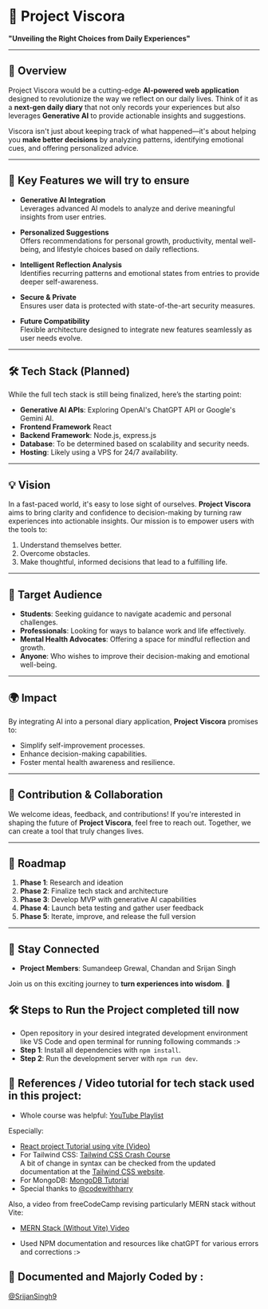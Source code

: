 # 🌟 Project Viscora

**"Unveiling the Right Choices from Daily Experiences"**

---

## 📝 Overview

Project Viscora would be a cutting-edge **AI-powered web application** designed to revolutionize the way we reflect on our daily lives. Think of it as a **next-gen daily diary** that not only records your experiences but also leverages **Generative AI** to provide actionable insights and suggestions. 

Viscora isn't just about keeping track of what happened—it's about helping you **make better decisions** by analyzing patterns, identifying emotional cues, and offering personalized advice.

---

## 🚀 Key Features we will try to ensure

- **Generative AI Integration**  
  Leverages advanced AI models to analyze and derive meaningful insights from user entries.

- **Personalized Suggestions**  
  Offers recommendations for personal growth, productivity, mental well-being, and lifestyle choices based on daily reflections.

- **Intelligent Reflection Analysis**  
  Identifies recurring patterns and emotional states from entries to provide deeper self-awareness.

- **Secure & Private**  
  Ensures user data is protected with state-of-the-art security measures.

- **Future Compatibility**  
  Flexible architecture designed to integrate new features seamlessly as user needs evolve.

---

## 🛠️ Tech Stack (Planned)

While the full tech stack is still being finalized, here’s the starting point:
- **Generative AI APIs**: Exploring OpenAI's ChatGPT API or Google's Gemini AI.
- **Frontend Framework**  React
- **Backend Framework**: Node.js, express.js
- **Database**: To be determined based on scalability and security needs.
- **Hosting**: Likely using a VPS for 24/7 availability.

---

## 💡 Vision

In a fast-paced world, it's easy to lose sight of ourselves. **Project Viscora** aims to bring clarity and confidence to decision-making by turning raw experiences into actionable insights. Our mission is to empower users with the tools to:
1. Understand themselves better.
2. Overcome obstacles.
3. Make thoughtful, informed decisions that lead to a fulfilling life.

---

## 🎯 Target Audience

- **Students**: Seeking guidance to navigate academic and personal challenges.
- **Professionals**: Looking for ways to balance work and life effectively.
- **Mental Health Advocates**: Offering a space for mindful reflection and growth.
- **Anyone**: Who wishes to improve their decision-making and emotional well-being.

---

## 🌍 Impact

By integrating AI into a personal diary application, **Project Viscora** promises to:
- Simplify self-improvement processes.
- Enhance decision-making capabilities.
- Foster mental health awareness and resilience.

---

## 🤝 Contribution & Collaboration

We welcome ideas, feedback, and contributions! If you're interested in shaping the future of **Project Viscora**, feel free to reach out. Together, we can create a tool that truly changes lives.

---

## 📅 Roadmap

1. **Phase 1**: Research and ideation
2. **Phase 2**: Finalize tech stack and architecture
3. **Phase 3**: Develop MVP with generative AI capabilities
4. **Phase 4**: Launch beta testing and gather user feedback
5. **Phase 5**: Iterate, improve, and release the full version

---

## 🔗 Stay Connected

- **Project Members**: Sumandeep Grewal, Chandan and Srijan Singh

Join us on this exciting journey to **turn experiences into wisdom**. 🌱


## 🛠️ Steps to Run the Project completed till now
- Open repository in your desired integrated development environment like VS Code and open terminal for running following commands :>
- **Step 1**: Install all dependencies with `npm install`.
- **Step 2**: Run the development server with `npm run dev`.

## 📃 References / Video tutorial for tech stack used in this project:

- Whole course was helpful: [YouTube Playlist](https://youtube.com/playlist?list=PLu0W_9lII9agq5TrH9XLIKQvv0iaF2X3w&si=FHqmDrdmDsBXuT5N)

Especially:
- [React project Tutorial using vite (Video)](https://www.youtube.com/watch?v=sgNZcK8QIyc&list=PLu0W_9lII9agq5TrH9XLIKQvv0iaF2X3w&index=131)
- For Tailwind CSS: [Tailwind CSS Crash Course](https://youtu.be/-g969furGik?si=pMZfqLr_Ts7ozsxY)  
  A bit of change in syntax can be checked from the updated documentation at the [Tailwind CSS website](https://tailwindcss.com/docs).
- For MongoDB: [MongoDB Tutorial](https://youtu.be/wgwo5hbY7SY)
- Special thanks to [@codewithharry](https://www.youtube.com/c/CodeWithHarry)

Also, a video from freeCodeCamp revising particularly MERN stack without Vite:
- [MERN Stack (Without Vite) Video](https://www.youtube.com/watch?v=O3BUHwfHf84)

- Used NPM documentation and resources like chatGPT for various errors and corrections :>

## 📜 Documented and Majorly Coded by :
[@SrijanSingh9](https://github.com/SrijanSingh9)
